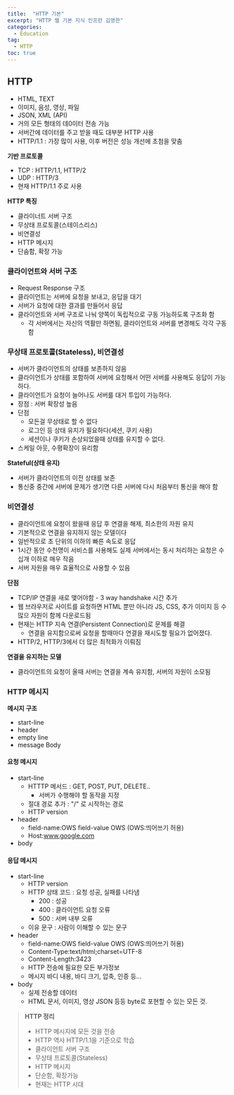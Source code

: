 ```yaml
---
title:  "HTTP 기본"
excerpt: "HTTP 웹 기본 지식 인프런 김영한"
categories:
  - Education
tag:
  - HTTP
toc: true
---
```


## HTTP
- HTML, TEXT
- 이미지, 음성, 영상, 파일
- JSON, XML (API)
- 거의 모든 형태의 데0이터 전송 가능
- 서버간에 데이터를 주고 받을 때도 대부분 HTTP 사용
- HTTP/1.1 : 가장 많이 사용, 이후 버전은 성능 개선에 초첨을 맞춤

**기반 프로토콜**
- TCP : HTTP/1.1, HTTP/2
- UDP : HTTP/3
- 현재 HTTP/1.1 주로 사용

**HTTP 특징**
- 클라이너트 서버 구조
- 무상태 프로토콜(스테이스리스)
- 비연결성
- HTTP 메시지
- 단숨함, 확장 가능

### 클라이언트와 서버 구조
- Request Response 구조
- 클라이언트는 서버에 요청을 보내고, 응답을 대기
- 서버가 요청에 대한 결과를 만들어서 응답
- 클라이언트와 서버 구조로 나눠 양쪽이 독립적으로 구동 가능하도록 구조화 함
  * 각 서버에서는 자신의 역활만 하면됨, 클라이언트와 서버를 변경해도 각각 구동함

### 무상태 프로토콜(Stateless), 비연결성
- 서버가 클라이언트의 상태를 보존하지 않음
- 클라이언트가 상태를 포함하여 서버에 요청해서 어떤 서버를 사용해도 응답이 가능하다.
- 클라이언트가 요청이 늘어나도 서버를 대거 투입이 가능하다.
- 장점 : 서버 확장성 높음
- 단점
  * 모든걸 무상태로 할 수 없다
  * 로그인 등 상태 유지가 필요하다(세션, 쿠키 사용)
  * 세션이나 쿠키가 손상되었을때 상태를 유지할 수 없다.
- 스케일 아웃, 수평확장이 유리함

**Stateful(상태 유지)**
- 서버가 클라이언트의 이전 상태를 보존
- 통신중 중간에 서버에 문제가 생기면 다른 서버에 다시 처음부터 통신을 해야 함

### 비연결성
- 클라이언트에 요청이 왔을때 응답 후 연결을 해제, 최소한의 자원 유지
- 기본적으로 연결을 유지하지 않는 모델이다
- 일반적으로 초 단위의 이하의 빠른 속도로 응답
- 1시간 동안 수천명이 서비스를 사용해도 실제 서버에서는 동시 처리하는 요청은 수십개 이하로 매우 작음
- 서버 자원을 매우 효율적으로 사용할 수 있음

**단점**
- TCP/IP 연결을 새로 맺어야함 - 3 way handshake 시간 추가
- 웹 브라우저로 사이트를 요청하면 HTML 뿐만 아니라 JS, CSS, 추가 이미지 등 수많으 자원이 함께 다운로드됨
- 현재는 HTTP 지속 연결(Persistent Connection)로 문제를 해결
  * 연결을 유지함으로써 요청을 할때마다 연결을 재시도할 필요가 없어졌다.
- HTTP/2, HTTP/3에서 더 많은 최적화가 이뤄짐

**연결을 유지하는 모델**  
- 클라이언트의 요청이 올때 서버는 연결을 계속 유지함, 서버의 자원이 소모됨 


### HTTP 메시지

**메시지 구조**
- start-line
- header
- empty line
- message Body


#### 요청 메시지
- start-line
  * HTTTP 메서드 : GET, POST, PUT, DELETE..
    * 서버가 수행해야 할 동작을 지정
  * 절대 경로 추가 : "/" 로 시작하는 경로
  * HTTP version
- header
  * field-name:OWS field-value OWS (OWS:띄어쓰기 허용)
  * Host:www.google.com
- body  


#### 응답 메시지
- start-line
  * HTTP version
  * HTTP 상태 코드 : 요청 성공, 실패를 나타냄
    * 200 : 성공
    * 400 : 클라이언트 요청 오류
    * 500 : 서버 내부 오류
  * 이유 문구 : 사람이 이해할 수 있는 문구
- header
  * field-name:OWS field-value OWS (OWS:띄어쓰기 허용)
  * Content-Type:text/html;charset=UTF-8
  * Content-Length:3423
  * HTTP 전송에 필요한 모든 부가정보
  * 메시지 바디 내용, 바디 크기, 압축, 인증 등...
- body  
  * 실제 전송할 데이터
  * HTML 문서, 이미지, 영상 JSON 등등 byte로 포현할 수 있는 모든 것.

>**HTTP 정리**  
>- HTTP 메시지에 모든 것을 전송
>- HTTP 역사 HTTP/1.1을 기준으로 학습
>- 클라이언트 서버 구조
>- 무상태 프로토콜(Stateless)
>- HTTP 메시지
>- 단순함, 확장가능
>- 현재는 HTTP 시대


